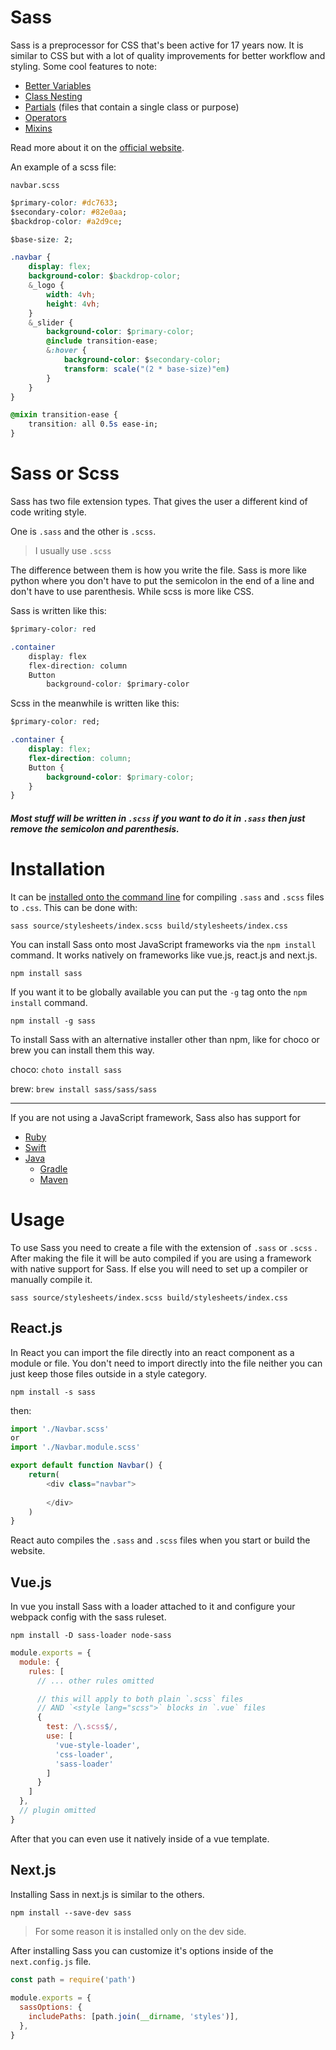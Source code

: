 # Sass

Sass is a preprocessor for CSS that's been active for 17 years now. It is similar to CSS but with a lot of quality improvements for better workflow and styling.
Some cool features to note:
* [Better Variables](sass/variables)
* [Class Nesting]()
* [Partials](Sass/Partials) (files that contain a single class or purpose)
* [Operators](Sass/Operators)
* [Mixins](Sass/Mixins)

Read more about it on the [official website](https://sass-lang.com/).

An example of a scss file:

`navbar.scss`
```css
$primary-color: #dc7633;
$secondary-color: #82e0aa;
$backdrop-color: #a2d9ce;

$base-size: 2;

.navbar {
	display: flex;
	background-color: $backdrop-color;
	&_logo {
		width: 4vh;
		height: 4vh;
	}
	&_slider {
		background-color: $primary-color;
		@include transition-ease;
		&:hover {
			background-color: $secondary-color;
			transform: scale("(2 * base-size)"em)
		}
	}
}

@mixin transition-ease {
	transition: all 0.5s ease-in;
}
```

# Sass or Scss

Sass has two file extension types. That gives the user a different kind of code writing style.

One is `.sass` and the other is `.scss`.

> I usually use `.scss` 

The difference between them is how you write the file. Sass is more like python where you don't have to put the semicolon in the end of a line and don't have to use parenthesis. While scss is more like CSS.

Sass is written like this:

```css
$primary-color: red

.container
	display: flex
	flex-direction: column
	Button
		background-color: $primary-color
```

Scss in the meanwhile is written like this:

```css
$primary-color: red;

.container {
	display: flex;
	flex-direction: column;
	Button {
		background-color: $primary-color;
	}
}
```

##### Most stuff will be written in `.scss` if you want to do it in `.sass` then just remove the semicolon and parenthesis.
# Installation

It can be [installed onto the command line](https://github.com/sass/dart-sass/releases/tag/1.69.5) for compiling `.sass` and `.scss` files to `.css`.
This can be done with:

`sass source/stylesheets/index.scss build/stylesheets/index.css`

You can install Sass onto most JavaScript frameworks via the `npm install` command. It works natively on frameworks like vue.js, react.js and next.js.

`npm install sass`

If you want it to be globally available you can put the `-g` tag onto the `npm install` command.

`npm install -g sass`

To install Sass with an alternative installer other than npm, like for choco or brew you can install them this way.

choco:
`choto install sass`

brew:
`brew install sass/sass/sass`

---

If you are not using a JavaScript framework, Sass also has support for
* [Ruby](https://github.com/sass-contrib/sass-embedded-host-ruby#readme)
* [Swift](https://github.com/johnfairh/swift-sass#readme)
* [Java](https://mvnrepository.com/artifact/de.larsgrefer.sass)
	* [Gradle](https://docs.freefair.io/gradle-plugins/current/reference/#_embedded_sass)
	* [Maven](https://github.com/HebiRobotics/sass-cli-maven-plugin)

# Usage

To use Sass you need to create a file with the extension of `.sass` or `.scss` . 
After making the file it will be auto compiled if you are using a framework with native support for Sass. If else you will need to set up a compiler or manually compile it.

`sass source/stylesheets/index.scss build/stylesheets/index.css`

## React.js

In React you can import the file directly into an react component as a module or file. You don't need to import directly into the file neither you can just keep those files outside in a style category.

`npm install -s sass`

then:

```js
import './Navbar.scss'
or
import './Navbar.module.scss'

export default function Navbar() {
	return(
		<div class="navbar">
			
		</div>
	)
}

```

React auto compiles the `.sass` and `.scss` files when you start or build the website.
## Vue.js

In vue you install Sass with a loader attached to it and configure your webpack config with the sass ruleset.

`npm install -D sass-loader node-sass`

```js
module.exports = {
  module: {
    rules: [
      // ... other rules omitted

      // this will apply to both plain `.scss` files
      // AND `<style lang="scss">` blocks in `.vue` files
      {
        test: /\.scss$/,
        use: [
          'vue-style-loader',
          'css-loader',
          'sass-loader'
        ]
      }
    ]
  },
  // plugin omitted
}
```

After that you can even use it natively inside of a vue template.
## Next.js

Installing Sass in next.js is similar to the others.

`npm install --save-dev sass`

> For some reason it is installed only on the dev side.


After installing Sass you can customize it's options inside of the `next.config.js` file.

```js
const path = require('path')
 
module.exports = {
  sassOptions: {
    includePaths: [path.join(__dirname, 'styles')],
  },
}
```